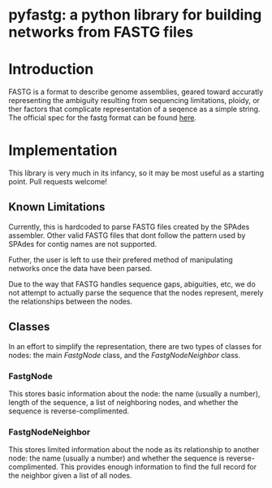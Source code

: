 # pyfastg: a python library for building networks from FASTG files

# Introduction
FASTG is a format to describe genome assemblies, geared toward accuratly representing the ambiguity resulting from sequencing limitations, ploidy, or ther factors that complicate representation of a seqence as a simple string.  The official spec for the fastg format can be found [here](http://fastg.sourceforge.net/).

# Implementation
This library is very much in its infancy, so it may be most useful as a starting point.  Pull requests welcome!

## Known Limitations
Currently, this is hardcoded to parse FASTG files created by the SPAdes assembler. Other valid FASTG files that dont follow the pattern used by SPAdes for contig names are not supported.

Futher, the user is left to use their prefered method of manipulating networks once the data have been parsed.

Due to the way that FASTG handles sequence gaps, abiguities, etc, we do not attempt to actually parse the sequence that the nodes represent, merely the relationships between the nodes.

## Classes
In an effort to simplify the representation, there are two types of classes for nodes: the main *FastgNode* class, and the *FastgNodeNeighbor* class.

### FastgNode
This stores basic information about  the node: the name (usually a number), length of the sequence, a list of neighboring nodes, and whether the sequence is reverse-complimented.

### FastgNodeNeighbor
This stores limited information about the node as its relationship to another node: the name (usually a number) and whether the sequence is reverse-complimented.  This provides enough information to find the full record for the neighbor given a list of all nodes.
